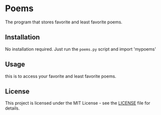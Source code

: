 # Poems

The program that stores favorite and least favorite poems.

## Installation

No installation required. Just run the `poems.py` script and import 'mypoems'

## Usage

this is to access your favorite and least favorite poems.

## License

This project is licensed under the MIT License - see the [LICENSE](LICENSE) file for details.
